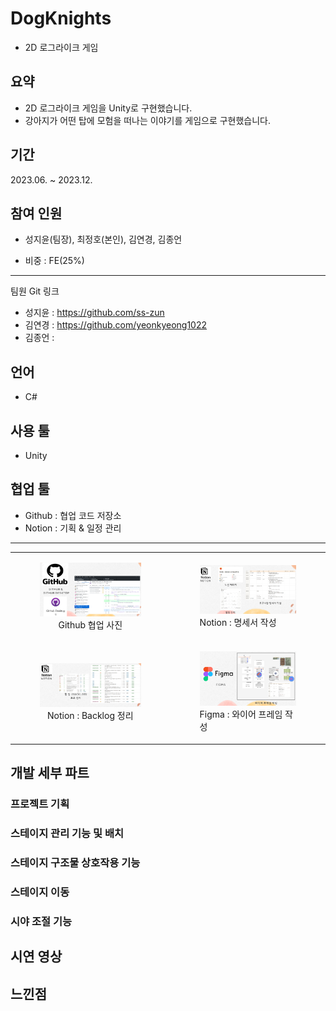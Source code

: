 # DogKnights
- 2D 로그라이크 게임


## 요약
- 2D 로그라이크 게임을 Unity로 구현했습니다.
- 강아지가 어떤 탑에 모험을 떠나는 이야기를 게임으로 구현했습니다.


## 기간
2023.06. ~ 2023.12.


## 참여 인원
- 성지윤(팀장), 최정호(본인), 김연경, 김종언


- 비중 : FE(25%)


---


팀원 Git 링크
- 성지윤 : https://github.com/ss-zun
- 김연경 : https://github.com/yeonkyeong1022
- 김종언 : 


## 언어
- C#


## 사용 툴
- Unity


## 협업 툴
- Github : 협업 코드 저장소
- Notion : 기획 & 일정 관리


---
<table>
  <tr>
    <td style="text-align: center;">
      <figure>
        <img src = "https://github.com/Freode/SketchQuizGame/blob/main/ReadMeImage/ReadMe_Image_1.png?raw=true" alt="Image 1" width="500">
        <figcaption>Github 협업 사진</figcaption>
      </figure>
    </td>
    <td>
      <figure>
        <img src = "https://github.com/Freode/SketchQuizGame/blob/main/ReadMeImage/ReadMe_Image_2.png?raw=true" alt="Image 2" width="500">
        <figcaption>Notion : 명세서 작성</figcaption>
      </figure>
    </td>
  </tr>
  <tr>
    <td style="text-align: center;">
      <figure>
        <img src = "https://github.com/Freode/SketchQuizGame/blob/main/ReadMeImage/ReadMe_Image_3.png?raw=true" alt="Image 1" width="500">
        <figcaption>Notion : Backlog 정리</figcaption>
      </figure>
    </td>
    <td>
      <figure>
        <img src = "https://github.com/Freode/SketchQuizGame/blob/main/ReadMeImage/ReadMe_Image_4.png?raw=true" alt="Image 2" width="500">
        <figcaption>Figma : 와이어 프레임 작성</figcaption>
      </figure>
    </td>
  </tr>
</table>

## 개발 세부 파트


### 프로젝트 기획


### 스테이지 관리 기능 및 배치


### 스테이지 구조물 상호작용 기능


### 스테이지 이동


### 시야 조절 기능


## 시연 영상


## 느낀점


